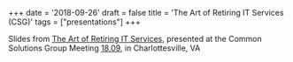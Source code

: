 +++
date = '2018-09-26'
draft = false
title = 'The Art of Retiring IT Services (CSG)'
tags = ["presentations"]
+++


Slides from [The Art of Retiring IT Services](https://stonesoup.org/meetings/1809/work2.pres/), presented at the 
Common Solutions Group Meeting [18.09](https://stonesoup.org/meetings/1809/index.html), in Charlottesville, VA
